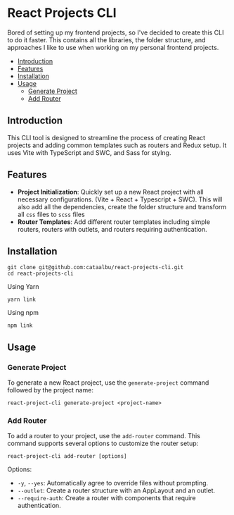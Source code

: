 # React Projects CLI

Bored of setting up my frontend projects, so I've decided to create this CLI to do it faster. This contains all the libraries, the folder structure, and approaches I like to use when working on my personal frontend projects.

- [Introduction](#introduction)
- [Features](#features)
- [Installation](#installation)
- [Usage](#usage)
  - [Generate Project](#generate-project)
  - [Add Router](#add-router)

## Introduction

This CLI tool is designed to streamline the process of creating React projects and adding common templates such as routers and Redux setup. It uses Vite with TypeScript and SWC, and Sass for stylng.

## Features

- **Project Initialization**: Quickly set up a new React project with all necessary configurations. (Vite + React + Typescript + SWC). This will also add all the dependencies, create the folder structure and transform all `css` files to `scss` files
- **Router Templates**: Add different router templates including simple routers, routers with outlets, and routers requiring authentication.

## Installation

```
git clone git@github.com:cataalbu/react-projects-cli.git
cd react-projects-cli
```

Using Yarn

```
yarn link
```

Using npm

```
npm link
```

## Usage

### Generate Project

To generate a new React project, use the `generate-project` command followed by the project name:

```
react-project-cli generate-project <project-name>
```

### Add Router

To add a router to your project, use the `add-router` command. This command supports several options to customize the router setup:

```
react-project-cli add-router [options]
```

Options:

- `-y`, `--yes`: Automatically agree to override files without prompting.
- `--outlet`: Create a router structure with an AppLayout and an outlet.
- `--require-auth`: Create a router with components that require authentication.
